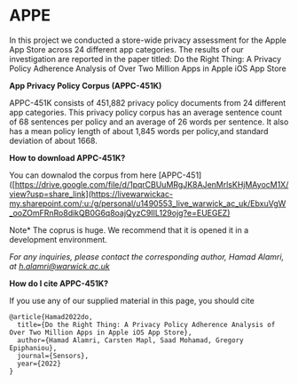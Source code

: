# APPE
In this project we conducted a store-wide privacy assessment for the Apple App Store across 24 different app categories.
The results of our investigation are reported in the paper titled: Do the Right Thing: A Privacy Policy Adherence Analysis of Over Two Million Apps in Apple iOS App Store


**App Privacy Policy Corpus (APPC-451K)** 

APPC-451K consists of 451,882 privacy policy documents from 24 different app categories. This privacy policy corpus has an average sentence count of 68 sentences per policy and an average of 26 words per sentence. It also has a mean policy length of about 1,845 words per policy,and standard deviation of about 1668.

**How to download APPC-451K?**

You can downalod the corpus from here [APPC-451]([https://drive.google.com/file/d/1pqrCBUuMRgJK8AJenMrlsKHjMAyocM1X/view?usp=share_link](https://livewarwickac-my.sharepoint.com/:u:/g/personal/u1490553_live_warwick_ac_uk/EbxuVgW_ooZOmFRnRo8dikQB0G6q8oajQyzC9IIL129ojg?e=EUEGEZ)


Note* The coprus is huge. We recommend that it is opened it in a development environment.



*For any inquiries, please contact the corresponding author, Hamad Alamri, at h.alamri@warwick.ac.uk*


**How do I cite APPC-451K?**

If you use any of our supplied material in this page, you should cite
```
@article{Hamad2022do,
  title={Do the Right Thing: A Privacy Policy Adherence Analysis of Over Two Million Apps in Apple iOS App Store},
  author={Hamad Alamri, Carsten Mapl, Saad Mohamad, Gregory Epiphaniou},
  journal={Sensors},
  year={2022}
}
```
